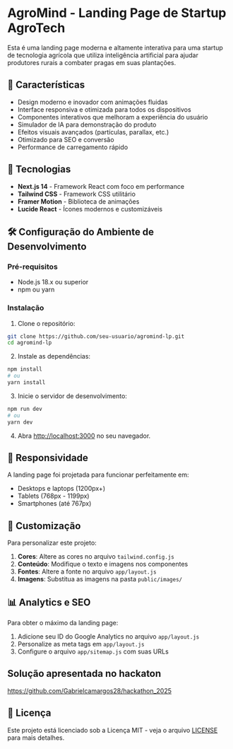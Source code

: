 # AgroMind - Landing Page de Startup AgroTech

Esta é uma landing page moderna e altamente interativa para uma startup de tecnologia agrícola que utiliza inteligência artificial para ajudar produtores rurais a combater pragas em suas plantações.

## 🌱 Características

- Design moderno e inovador com animações fluidas
- Interface responsiva e otimizada para todos os dispositivos
- Componentes interativos que melhoram a experiência do usuário
- Simulador de IA para demonstração do produto
- Efeitos visuais avançados (partículas, parallax, etc.)
- Otimizado para SEO e conversão
- Performance de carregamento rápido

## 🚀 Tecnologias

- **Next.js 14** - Framework React com foco em performance
- **Tailwind CSS** - Framework CSS utilitário
- **Framer Motion** - Biblioteca de animações
- **Lucide React** - Ícones modernos e customizáveis

## 🛠️ Configuração do Ambiente de Desenvolvimento

### Pré-requisitos

- Node.js 18.x ou superior
- npm ou yarn

### Instalação

1. Clone o repositório:

```bash
git clone https://github.com/seu-usuario/agromind-lp.git
cd agromind-lp
```

2. Instale as dependências:

```bash
npm install
# ou
yarn install
```

3. Inicie o servidor de desenvolvimento:

```bash
npm run dev
# ou
yarn dev
```

4. Abra [http://localhost:3000](http://localhost:3000) no seu navegador.


## 📱 Responsividade

A landing page foi projetada para funcionar perfeitamente em:

- Desktops e laptops (1200px+)
- Tablets (768px - 1199px)
- Smartphones (até 767px)

## 🔧 Customização

Para personalizar este projeto:

1. **Cores**: Altere as cores no arquivo `tailwind.config.js`
2. **Conteúdo**: Modifique o texto e imagens nos componentes
3. **Fontes**: Altere a fonte no arquivo `app/layout.js`
4. **Imagens**: Substitua as imagens na pasta `public/images/`

## 📊 Analytics e SEO

Para obter o máximo da landing page:

1. Adicione seu ID do Google Analytics no arquivo `app/layout.js`
2. Personalize as meta tags em `app/layout.js`
3. Configure o arquivo `app/sitemap.js` com suas URLs

## Solução apresentada no hackaton 

https://github.com/Gabrielcamargos28/hackathon_2025


## 📄 Licença

Este projeto está licenciado sob a Licença MIT - veja o arquivo [LICENSE](LICENSE) para mais detalhes.


